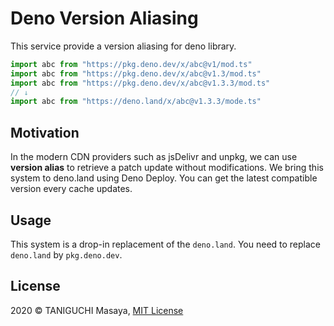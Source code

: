 # Deno Version Aliasing

This service provide a version aliasing for deno library.

```typescript
import abc from "https://pkg.deno.dev/x/abc@v1/mod.ts"
import abc from "https://pkg.deno.dev/x/abc@v1.3/mod.ts"
import abc from "https://pkg.deno.dev/x/abc@v1.3.3/mod.ts"
// ↓
import abc from "https://deno.land/x/abc@v1.3.3/mode.ts"
```

## Motivation

In the modern CDN providers such as jsDelivr and unpkg, we can use __version alias__ to retrieve a patch update without modifications. We bring this system to deno.land using Deno Deploy. You can get the latest compatible version every cache updates.

## Usage

This system is a drop-in replacement of the `deno.land`.
You need to replace `deno.land` by `pkg.deno.dev`.

## License

2020 &copy; TANIGUCHI Masaya, [MIT License](https://masaya.mit-license.org)
